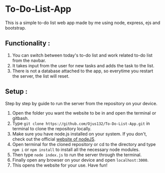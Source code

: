 # To-Do-List-App
This is a simple to-do list web app made by me using node, express, ejs and bootstrap.

## Functionality : 
1. You can switch between today's to-do list and work related to-do list from the navbar.
2. It takes input from the user for new tasks and adds the task to the list. 
3. There is not a database attached to the app, so everytime you restart the server, the list will reset.

## Setup : 
Step by step by guide to run the server from the repository on your device.

1. Open the folder you want the website to be in and open the terminal or gitbash.
2. Type ```git clone https://github.com/Ojus132/To-Do-List-App.git``` in terminal to clone the repository locally.
3. Make sure you have node.js installed on your system. If you don't, check out the official [website of nodeJS](https://nodejs.org/en/download).
4. Open terminal for the cloned repository or cd to the directory and type ```npm i``` or ```npm install``` to install all the necessary node modules.
5. Then type ```node index.js``` to run the server through the terminal.
6. Finally open any browser on your device and open ```localhost:3000```.
7. This opens the website for your use. Have fun!
